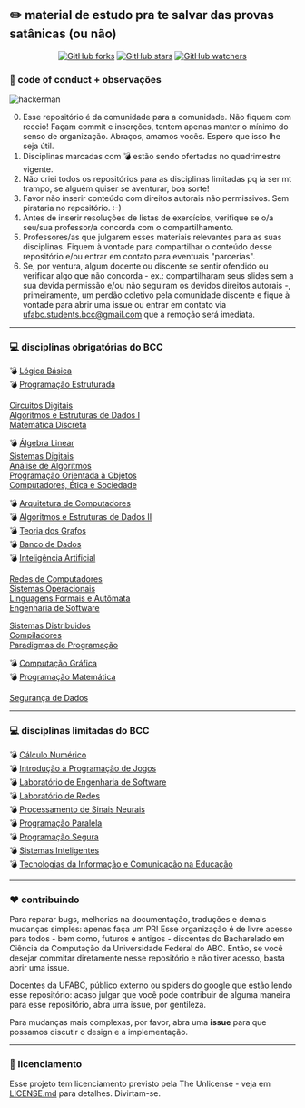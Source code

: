 ## :pencil2: material de estudo pra te salvar das provas satânicas (ou não)

<p align="center"

[![GitHub forks](https://img.shields.io/github/forks/ufabc-students-bcc/disciplinas.svg?style=social&label=Fork&maxAge=2592000)](https://GitHub.com/ufabc-students-bcc/disciplinas/network/)
[![GitHub stars](https://img.shields.io/github/stars/ufabc-students-bcc/disciplinas.svg?style=social&label=Stars&maxAge=2592000)](https://GitHub.com/ufabc-students-bcc/disciplinas/stargazers/)
[![GitHub watchers](https://img.shields.io/github/watchers/ufabc-students-bcc/disciplinas.svg?style=social&label=Watch&maxAge=2592000)](https://GitHub.com/ufabc-students-bcc/disciplinas/watchers) 
>
</p>

### :notebook: code of conduct + observações

![hackerman](https://media.giphy.com/media/26tPnAAJxXTvpLwJy/giphy.gif)

00. Esse repositório é da comunidade para a comunidade. Não fiquem com receio! Façam commit e inserções, tentem apenas manter o mínimo do senso de organização. Abraços, amamos vocês. Espero que isso lhe seja útil.
01. Disciplinas marcadas com :bomb: estão sendo ofertadas no quadrimestre vigente. 
02. Não criei todos os repositórios para as disciplinas limitadas pq ia ser mt trampo, se alguém quiser se aventurar, boa sorte!
03. Favor não inserir conteúdo com direitos autorais não permissivos. Sem pirataria no repositório. :-)
04. Antes de inserir resoluções de listas de exercícios, verifique se o/a seu/sua professor/a concorda com o compartilhamento.
05. Professores/as que julgarem esses materiais relevantes para as suas disciplinas. Fiquem à vontade para compartilhar o conteúdo desse repositório e/ou entrar em contato para eventuais "parcerias".
06. Se, por ventura, algum docente ou discente se sentir ofendido ou verificar algo que não concorda - ex.: compartilharam seus slides sem a sua devida permissão e/ou não seguiram os devidos direitos autorais -, primeiramente, um perdão coletivo pela comunidade discente e fique à vontade para abrir uma issue ou entrar em contato via ufabc.students.bcc@gmail.com que a remoção será imediata.

---

### :computer: disciplinas obrigatórias do BCC

:bomb: [Lógica Básica](https://github.com/ufabc-students-bcc/disciplinas/blob/master/obrigatorias/logica-basica/logica-basica.md) <br/>
:bomb: [Programação Estruturada](https://github.com/ufabc-students-bcc/disciplinas/blob/master/obrigatorias/programacao-estruturada/programacao-estruturada.md) <br/>

[Circuitos Digitais](https://github.com/ufabc-students-bcc/disciplinas/blob/master/obrigatorias/circuitos-digitais/circuitos-digitais.md)  <br/>
[Algoritmos e Estruturas de Dados I](https://github.com/ufabc-students-bcc/disciplinas/blob/master/obrigatorias/algoritmos-estrutura-dados-1/algoritmos-estrutura-dados-1.md) <br/>
[Matemática Discreta](https://github.com/ufabc-students-bcc/disciplinas/blob/master/obrigatorias/matematica-discreta/matematica-discreta.md) <br/>

:bomb: [Álgebra Linear](https://github.com/ufabc-students-bcc/disciplinas/blob/master/obrigatorias/algebra-linear/algebra-linear.md) <br/>
[Sistemas Digitais](https://github.com/ufabc-students-bcc/disciplinas/blob/master/obrigatorias/sistemas-digitais/sistemas-digitais.md) <br/>
[Análise de Algoritmos](https://github.com/ufabc-students-bcc/disciplinas/blob/master/obrigatorias/analise-de-algoritmos/analise-de-algoritmos.md) <br/>
[Programação Orientada à Objetos](https://github.com/ufabc-students-bcc/disciplinas/blob/master/obrigatorias/programacao-orientada-a-objetos/programacao-orientada-a-objetos.md) <br/>
[Computadores, Ética e Sociedade](https://github.com/ufabc-students-bcc/disciplinas/blob/master/obrigatorias/computadores-etica-sociedade/computadores-etica-sociedade.md) <br/>

:bomb: [Arquitetura de Computadores](https://github.com/ufabc-students-bcc/disciplinas/blob/master/obrigatorias/arquitetura-de-computadores/arquitetura-de-computadores.md) <br/>
:bomb: [Algoritmos e Estruturas de Dados II](https://github.com/ufabc-students-bcc/disciplinas/blob/master/obrigatorias/algoritmos-estrutura-dados-2/algoritmos-estrutura-dados-2.md) <br/>
:bomb: [Teoria dos Grafos](https://github.com/ufabc-students-bcc/disciplinas/blob/master/obrigatorias/teoria-dos-grafos/teoria-dos-grafos.md)  <br/>
:bomb: [Banco de Dados](https://github.com/ufabc-students-bcc/disciplinas/blob/master/obrigatorias/banco-de-dados/banco-de-dados.md) <br/>
:bomb: [Inteligência Artificial](https://github.com/ufabc-students-bcc/disciplinas/blob/master/obrigatorias/inteligencia-artificial/inteligencia-artificial.md) <br/>

[Redes de Computadores](https://github.com/ufabc-students-bcc/disciplinas/blob/master/obrigatorias/redes-de-computadores/redes-de-computadores.md) <br/>
[Sistemas Operacionais](https://github.com/ufabc-students-bcc/disciplinas/blob/master/obrigatorias/sistemas-operacionais/sistemas-operacionais.md) <br/>
[Linguagens Formais e Autômata](https://github.com/ufabc-students-bcc/disciplinas/blob/master/obrigatorias/linguagens-formais-e-automata/linguagens-formais-e-automata.md) <br/>
[Engenharia de Software](https://github.com/ufabc-students-bcc/disciplinas/blob/master/obrigatorias/engenharia-de-software/engenharia-de-software.md) <br/>

[Sistemas Distribuidos](https://github.com/ufabc-students-bcc/disciplinas/blob/master/obrigatorias/sistemas-distribuidos/sistemas-distribuidos.md) <br/>
[Compiladores](https://github.com/ufabc-students-bcc/disciplinas/blob/master/obrigatorias/compiladores/compiladores.md) <br/>
[Paradigmas de Programação](https://github.com/ufabc-students-bcc/disciplinas/blob/master/obrigatorias/paradigmas-de-programacao/paradigmas-de-programacao.md) <br/>

:bomb: [Computação Gráfica](https://github.com/ufabc-students-bcc/disciplinas/blob/master/obrigatorias/computacao-grafica/computacao-grafica.md) <br/>
:bomb: [Programação Matemática](https://github.com/ufabc-students-bcc/disciplinas/blob/master/obrigatorias/programacao-matematica/programacao-matematica.md) <br/>

[Segurança de Dados](https://github.com/ufabc-students-bcc/disciplinas/blob/master/obrigatorias/seguranca-de-dados/seguranca-de-dados.md) <br/>

---

### :computer: disciplinas limitadas do BCC

:bomb: [Cálculo Numérico](https://github.com/ufabc-students-bcc/disciplinas/blob/master/limitadas/calculo-numerico/calculo-numerico.md)  <br/> 
:bomb: [Introdução à Programação de Jogos](https://github.com/ufabc-students-bcc/disciplinas/blob/master/limitadas/intro-prog-jogos/intro-prog-jogos.md)  <br/>
:bomb: [Laboratório de Engenharia de Software](https://github.com/ufabc-students-bcc/disciplinas/blob/master/limitadas/lab-engenharia-software/lab-engenharia-software.md)  <br/>
:bomb: [Laboratório de Redes](https://github.com/ufabc-students-bcc/disciplinas/blob/master/limitadas/lab-redes/lab-redes.md)  <br/>
:bomb: [Processamento de Sinais Neurais](https://github.com/ufabc-students-bcc/disciplinas/blob/master/limitadas/processamento-sinais-neurais/processamento-sinais-neurais.md)  <br/>
:bomb: [Programação Paralela](https://github.com/ufabc-students-bcc/disciplinas/blob/master/limitadas/programacao-paralela/programacao-paralela.md)  <br/>
:bomb: [Programação Segura](https://github.com/ufabc-students-bcc/disciplinas/blob/master/limitadas/programacao-segura/programacao-segura.md)  <br/>
:bomb: [Sistemas Inteligentes](https://github.com/ufabc-students-bcc/disciplinas/blob/master/limitadas/sistemas-inteligentes/sistemas-inteligentes.md)  <br/>
:bomb: [Tecnologias da Informação e Comunicação na Educação](https://github.com/ufabc-students-bcc/disciplinas/blob/master/limitadas/tec-info-comunicacao-educacao/tec-info-comunicacao-educacao.md)  <br/>

---

### :hearts: contribuindo

Para reparar bugs, melhorias na documentação, traduções e demais mudanças simples: apenas faça um PR! Esse organização é de livre acesso para todos - bem como, futuros e antigos - discentes do Bacharelado em Ciência da Computação da Universidade Federal do ABC. Então, se você desejar commitar diretamente nesse repositório e não tiver acesso, basta abrir uma issue. <br/>

Docentes da UFABC, público externo ou spiders do google que estão lendo esse repositório: acaso julgar que você pode contribuir de alguma maneira para esse repositório, abra uma issue, por gentileza. <br/>

Para mudanças mais complexas, por favor, abra uma __issue__ para que possamos discutir o design e a implementação.

---

### :page_facing_up: licenciamento 

Esse projeto tem licenciamento previsto pela The Unlicense - veja em [LICENSE.md](https://github.com/ufabc-students-bcc/disciplinas/blob/master/LICENSE) para detalhes. Divirtam-se. </br>






